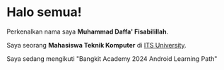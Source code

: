 # Halo semua! 

Perkenalkan nama saya **Muhammad Daffa' Fisabilillah**.<br>

Saya seorang **Mahasiswa Teknik Komputer** di [ITS University](https://www.its.ac.id/).<br>

Saya sedang mengikuti "Bangkit Academy 2024 Android Learning Path"

